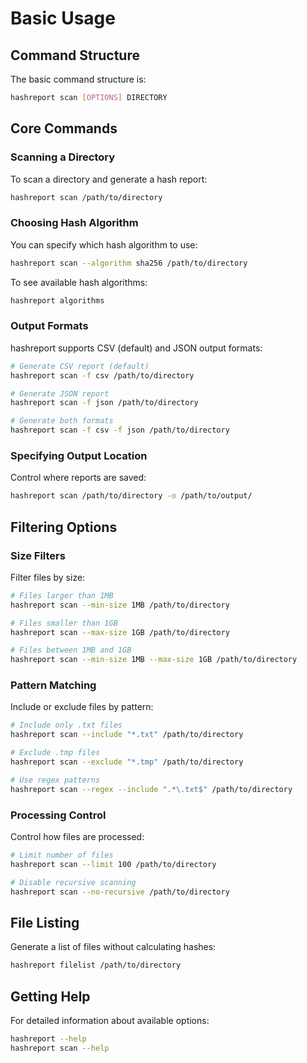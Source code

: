 # **Basic Usage**

## **Command Structure**

The basic command structure is:

```bash
hashreport scan [OPTIONS] DIRECTORY
```

## **Core Commands**

### Scanning a Directory

To scan a directory and generate a hash report:

```bash
hashreport scan /path/to/directory
```

### Choosing Hash Algorithm

You can specify which hash algorithm to use:

```bash
hashreport scan --algorithm sha256 /path/to/directory
```

To see available hash algorithms:

```bash
hashreport algorithms
```

### Output Formats

hashreport supports CSV (default) and JSON output formats:

```bash
# Generate CSV report (default)
hashreport scan -f csv /path/to/directory

# Generate JSON report
hashreport scan -f json /path/to/directory

# Generate both formats
hashreport scan -f csv -f json /path/to/directory
```

### Specifying Output Location

Control where reports are saved:

```bash
hashreport scan /path/to/directory -o /path/to/output/
```

## **Filtering Options**

### **Size Filters**

Filter files by size:

```bash
# Files larger than 1MB
hashreport scan --min-size 1MB /path/to/directory

# Files smaller than 1GB
hashreport scan --max-size 1GB /path/to/directory

# Files between 1MB and 1GB
hashreport scan --min-size 1MB --max-size 1GB /path/to/directory
```

### **Pattern Matching**

Include or exclude files by pattern:

```bash
# Include only .txt files
hashreport scan --include "*.txt" /path/to/directory

# Exclude .tmp files
hashreport scan --exclude "*.tmp" /path/to/directory

# Use regex patterns
hashreport scan --regex --include ".*\.txt$" /path/to/directory
```

### **Processing Control**

Control how files are processed:

```bash
# Limit number of files
hashreport scan --limit 100 /path/to/directory

# Disable recursive scanning
hashreport scan --no-recursive /path/to/directory
```

## **File Listing**

Generate a list of files without calculating hashes:

```bash
hashreport filelist /path/to/directory
```

## **Getting Help**

For detailed information about available options:

```bash
hashreport --help
hashreport scan --help
```
